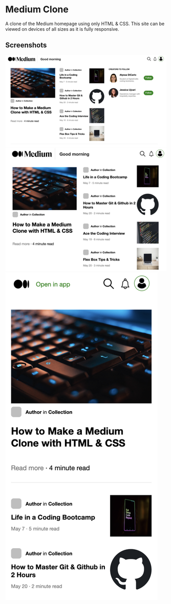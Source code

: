 # Medium Clone

A clone of the Medium homepage using only HTML & CSS. This site can be viewed on devices of all sizes as it is fully responsive.

## Screenshots

<img src="https://github.com/alyssadicarlo/medium_clone/blob/main/images/desktop_screenshot.png">

<img src="https://github.com/alyssadicarlo/medium_clone/blob/main/images/tablet_screenshot.png">
<img src="https://github.com/alyssadicarlo/medium_clone/blob/main/images/phone_screenshot.png">